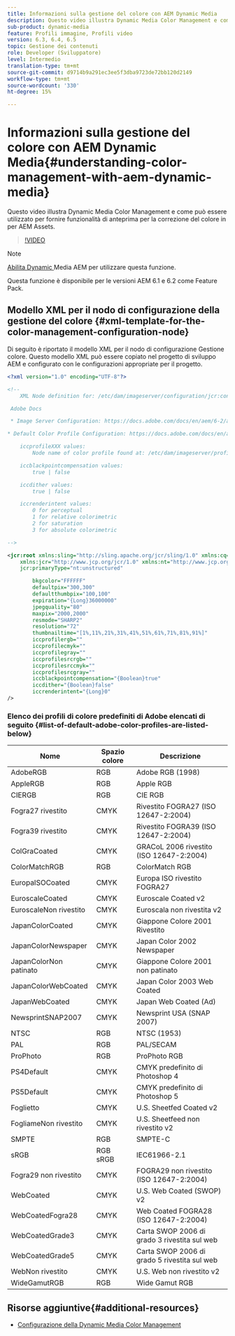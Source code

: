 ```yaml
---
title: Informazioni sulla gestione del colore con AEM Dynamic Media
description: Questo video illustra Dynamic Media Color Management e come può essere utilizzato per fornire funzionalità di anteprima per la correzione del colore in per AEM Assets.
sub-product: dynamic-media
feature: Profili immagine, Profili video
version: 6.3, 6.4, 6.5
topic: Gestione dei contenuti
role: Developer (Sviluppatore)
level: Intermedio
translation-type: tm+mt
source-git-commit: d9714b9a291ec3ee5f3dba9723de72bb120d2149
workflow-type: tm+mt
source-wordcount: '330'
ht-degree: 15%

---
```



# Informazioni sulla gestione del colore con AEM Dynamic Media{#understanding-color-management-with-aem-dynamic-media}

Questo video illustra Dynamic Media Color Management e come può essere utilizzato per fornire funzionalità di anteprima per la correzione del colore in per AEM Assets.

>[!VIDEO](https://video.tv.adobe.com/v/16792/?quality=9&learn=on)

>[!NOTE]
>
>[Abilita Dynamic ](https://docs.adobe.com/docs/en/aem/6-0/administer/integration/dynamic-media/enabling-dynamic-media.html) Media AEM per utilizzare questa funzione.

Questa funzione è disponibile per le versioni AEM 6.1 e 6.2 come Feature Pack.

## Modello XML per il nodo di configurazione della gestione del colore {#xml-template-for-the-color-management-configuration-node}

Di seguito è riportato il modello XML per il nodo di configurazione Gestione colore. Questo modello XML può essere copiato nel progetto di sviluppo AEM e configurato con le configurazioni appropriate per il progetto.

```xml
<?xml version="1.0" encoding="UTF-8"?>

<!--
    XML Node definition for: /etc/dam/imageserver/configuration/jcr:content/settings

 Adobe Docs

 * Image Server Configuration: https://docs.adobe.com/docs/en/aem/6-2/administer/content/dynamic-media/config-dynamic.html#Configuring%20Dynamic%20Media%20Image%20Settings

* Default Color Profile Configuration: https://docs.adobe.com/docs/en/aem/6-1/administer/content/dynamic-media/config-dynamic.html#Configuring%20the%20default%20color%20profiles

    iccprofileXXX values:
        Node name of color profile found at: /etc/dam/imageserver/profiles

    iccblackpointcompensation values:
        true | false

    iccdither values:
        true | false

    iccrenderintent values:
        0 for perceptual
        1 for relative colorimetric
        2 for saturation
        3 for absolute colorimetric

-->

<jcr:root xmlns:sling="http://sling.apache.org/jcr/sling/1.0" xmlns:cq="http://www.day.com/jcr/cq/1.0"
    xmlns:jcr="http://www.jcp.org/jcr/1.0" xmlns:nt="http://www.jcp.org/jcr/nt/1.0"
    jcr:primaryType="nt:unstructured"

        bkgcolor="FFFFFF"
        defaultpix="300,300"
        defaultthumbpix="100,100"
        expiration="{Long}36000000"
        jpegquality="80"
        maxpix="2000,2000"
        resmode="SHARP2"
        resolution="72"
        thumbnailtime="[1%,11%,21%,31%,41%,51%,61%,71%,81%,91%]"
        iccprofilergb=""
        iccprofilecmyk=""
        iccprofilegray=""
        iccprofilesrcrgb=""
        iccprofilesrccmyk=""
        iccprofilesrcgray=""
        iccblackpointcompensation="{Boolean}true"
        iccdither="{Boolean}false"
        iccrenderintent="{Long}0"
/>
```

### Elenco dei profili di colore predefiniti di Adobe elencati di seguito {#list-of-default-adobe-color-profiles-are-listed-below}

| Nome | Spazio colore | Descrizione |
| ------------------- | ---------- | ------------------------------------- |
| AdobeRGB | RGB | Adobe RGB (1998) |
| AppleRGB | RGB | Apple RGB |
| CIERGB | RGB | CIE RGB |
| Fogra27 rivestito | CMYK | Rivestito FOGRA27 (ISO 12647-2:2004) |
| Fogra39 rivestito | CMYK | Rivestito FOGRA39 (ISO 12647-2:2004) |
| ColGraCoated | CMYK | GRACoL 2006 rivestito (ISO 12647-2:2004) |
| ColorMatchRGB | RGB | ColorMatch RGB |
| EuropaISOCoated | CMYK | Europa ISO rivestito FOGRA27 |
| EuroscaleCoated | CMYK | Euroscale Coated v2 |
| EuroscaleNon rivestito | CMYK | Euroscala non rivestita v2 |
| JapanColorCoated | CMYK | Giappone Colore 2001 Rivestito |
| JapanColorNewspaper | CMYK | Japan Color 2002 Newspaper |
| JapanColorNon patinato | CMYK | Giappone Colore 2001 non patinato |
| JapanColorWebCoated | CMYK | Japan Color 2003 Web Coated |
| JapanWebCoated | CMYK | Japan Web Coated (Ad) |
| NewsprintSNAP2007 | CMYK | Newsprint USA (SNAP 2007) |
| NTSC | RGB | NTSC (1953) |
| PAL | RGB | PAL/SECAM |
| ProPhoto | RGB | ProPhoto RGB |
| PS4Default | CMYK | CMYK predefinito di Photoshop 4 |
| PS5Default | CMYK | CMYK predefinito di Photoshop 5 |
| Foglietto | CMYK | U.S. Sheetfed Coated v2 |
| FogliameNon rivestito | CMYK | U.S. Sheetfeed non rivestito v2 |
| SMPTE | RGB | SMPTE-C |
| sRGB | RGB sRGB | IEC61966-2.1 |
| Fogra29 non rivestito | CMYK | FOGRA29 non rivestito (ISO 12647-2:2004) |
| WebCoated | CMYK | U.S. Web Coated (SWOP) v2 |
| WebCoatedFogra28 | CMYK | Web Coated FOGRA28 (ISO 12647-2:2004) |
| WebCoatedGrade3 | CMYK | Carta SWOP 2006 di grado 3 rivestita sul web |
| WebCoatedGrade5 | CMYK | Carta SWOP 2006 di grado 5 rivestita sul web |
| WebNon rivestito | CMYK | U.S. Web non rivestito v2 |
| WideGamutRGB | RGB | Wide Gamut RGB |

## Risorse aggiuntive{#additional-resources}

* [Configurazione della Dynamic Media Color Management](https://helpx.adobe.com/experience-manager/6-5/assets/using/config-dynamic.html#ConfiguringDynamicMediaColorManagement)
